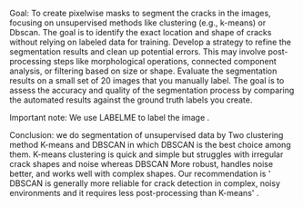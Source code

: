 Goal: To create pixelwise masks to segment the cracks in the images, focusing on unsupervised methods like clustering (e.g., k-means) or Dbscan. The goal is to identify the exact location and shape of cracks without relying on labeled data for training.
      Develop a strategy to refine the segmentation results and clean up potential errors. This may involve post-processing steps like morphological operations, connected component analysis, or filtering based on size or shape. 
      Evaluate the segmentation results on a small set of 20 images that you manually label. The goal is to assess the accuracy and quality of the segmentation process by comparing the automated results against the ground truth labels you create.

Important note: We use LABELME to label the image .

Conclusion: we do segmentation of unsupervised data by Two clustering method K-means and DBSCAN in which DBSCAN is the best choice among them. K-means clustering is quick and simple but struggles with irregular crack shapes and noise whereas DBSCAN More robust, handles noise better, and works well with complex shapes. Our recommendation is ' DBSCAN is generally more reliable for crack detection in complex, noisy environments and it requires less post-processing than K-means' .





 




